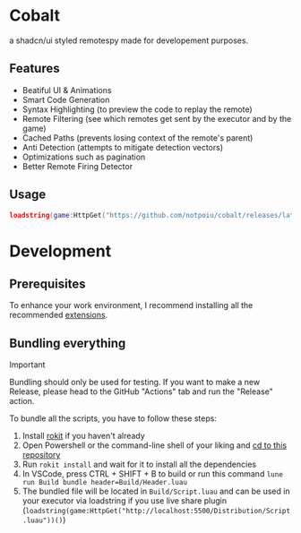 # Cobalt
a shadcn/ui styled remotespy made for developement purposes.

## Features

- Beatiful UI & Animations
- Smart Code Generation
- Syntax Highlighting (to preview the code to replay the remote)
- Remote Filtering (see which remotes get sent by the executor and by the game)
- Cached Paths (prevents losing context of the remote's parent)
- Anti Detection (attempts to mitigate detection vectors)
- Optimizations such as pagination
- Better Remote Firing Detector

## Usage

```lua
loadstring(game:HttpGet("https://github.com/notpoiu/cobalt/releases/latest/download/Cobalt.luau"))()
```

# Development
## Prerequisites

To enhance your work environment, I recommend installing all the recommended [extensions](.vscode/extensions.json).

## Bundling everything

> [!IMPORTANT]
> Bundling should only be used for testing.
> If you want to make a new Release, please head to the GitHub "Actions" tab and run the "Release" action.

To bundle all the scripts, you have to follow these steps:

1. Install [rokit](https://github.com/rojo-rbx/rokit) if you haven't already
2. Open Powershell or the command-line shell of your liking and [cd to this repository](https://www.quora.com/What-does-it-mean-to-CD-into-a-directory-and-how-can-I-do-that-Can-someone-explain-it-in-a-laymans-term)
3. Run `rokit install` and wait for it to install all the dependencies
4. In VSCode, press CTRL + SHIFT + B to build or run this command `lune run Build bundle header=Build/Header.luau`
5. The bundled file will be located in `Build/Script.luau` and can be used in your executor via loadstring if you use live share plugin (`loadstring(game:HttpGet("http://localhost:5500/Distribution/Script.luau"))()`)